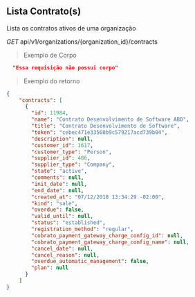 ## Lista Contrato(s)

Lista os contratos ativos de uma organização

<div class="api-endpoint">
  <div class="endpoint-data">
    <i class="label label-get">GET</i>
     api/v1/organizations/{organization_id}/contracts
  </div>
</div>


> Exemplo de Corpo

```json
  "Essa requisição não possui corpo"
```

> Exemplo do retorno

```json
{
    "contracts": [
      {
        "id": 11984,
        "name": "Contrato Desenvolvimento de Software ABD",
        "title": "Contrato Desenvolvimento de Software",
        "token": "cebec471e33560b9c579217acd739b04",
        "description": null,
        "customer_id": 1617,
        "customer_type": "Person",
        "supplier_id": 486,
        "supplier_type": "Company",
        "state": "active",
        "comments": null,
        "init_date": null,
        "end_date": null,
        "created_at": "07/12/2018 13:34:29 -02:00",
        "kind": "sale",
        "overdue": false,
        "valid_until": null,
        "status": "established",
        "registration_method": "regular",
        "cobrato_payment_gateway_charge_config_id": null,
        "cobrato_payment_gateway_charge_config_name": null,
        "cancel_date": null,
        "cancel_reason": null,
        "overdue_automatic_management": false,
        "plan": null
      }
    ]
}
```
